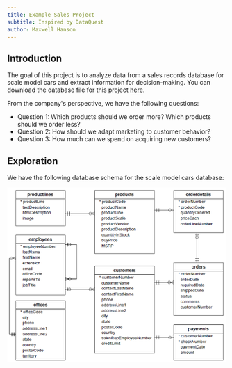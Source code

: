 ```yaml
---
title: Example Sales Project
subtitle: Inspired by DataQuest
author: Maxwell Hanson
---
```


## Introduction

The goal of this project is to analyze data from a sales records database for scale model cars and extract information for decision-making. You can download the database file for this project [here](https://dq-content.s3.amazonaws.com/600/stores.db). 

From the company's perspective, we have the following questions:
- Question 1: Which products should we order more? Which products should we order less?
- Question 2: How should we adapt marketing to customer behavior?
- Question 3: How much can we spend on acquiring new customers?

## Exploration

We have the following database schema for the scale model cars database:

![Scale Model Cars Database Schema](/assets/img/storesdb_schema.png)
